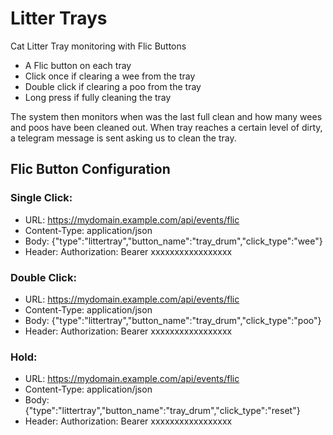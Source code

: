 # Litter Trays

Cat Litter Tray monitoring with Flic Buttons

* A Flic button on each tray
* Click once if clearing a wee from the tray
* Double click if clearing a poo from the tray
* Long press if fully cleaning the tray

The system then monitors when was the last full clean and how many wees and poos have been cleaned out.
When tray reaches a certain level of dirty, a telegram message is sent asking us to clean the tray.

## Flic Button Configuration

### Single Click:
* URL: https://mydomain.example.com/api/events/flic
* Content-Type: application/json
* Body: {"type":"littertray","button_name":"tray_drum","click_type":"wee"}
* Header: Authorization: Bearer xxxxxxxxxxxxxxxxx

### Double Click:
* URL: https://mydomain.example.com/api/events/flic
* Content-Type: application/json
* Body: {"type":"littertray","button_name":"tray_drum","click_type":"poo"}
* Header: Authorization: Bearer xxxxxxxxxxxxxxxxx

### Hold:
* URL: https://mydomain.example.com/api/events/flic
* Content-Type: application/json
* Body: {"type":"littertray","button_name":"tray_drum","click_type":"reset"}
* Header: Authorization: Bearer xxxxxxxxxxxxxxxxx
